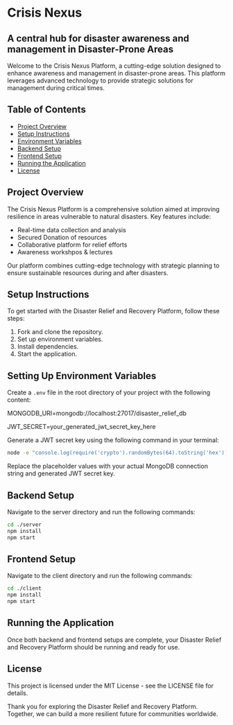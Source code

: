 # Crisis Nexus

## A central hub for disaster awareness and management in Disaster-Prone Areas

Welcome to the Crisis Nexus Platform, a cutting-edge solution designed to enhance awareness and management in disaster-prone areas. This platform leverages advanced technology to provide strategic solutions for management during critical times.

## Table of Contents
- [Project Overview](#project-overview)
- [Setup Instructions](#setup-instructions)
- [Environment Variables](#environment-variables)
- [Backend Setup](#backend-setup)
- [Frontend Setup](#frontend-setup)
- [Running the Application](#running-the-application)
- [License](#license)

## Project Overview
The Crisis Nexus Platform is a comprehensive solution aimed at improving resilience in areas vulnerable to natural disasters. Key features include:
- Real-time data collection and analysis
- Secured Donation of resources
- Collaborative platform for relief efforts
- Awareness workshpos & lectures

Our platform combines cutting-edge technology with strategic planning to ensure sustainable resources during and after disasters.

## Setup Instructions
To get started with the Disaster Relief and Recovery Platform, follow these steps:
1. Fork and clone the repository.
2. Set up environment variables.
3. Install dependencies.
4. Start the application.

## Setting Up Environment Variables
Create a `.env` file in the root directory of your project with the following content:

MONGODB_URI=mongodb://localhost:27017/disaster_relief_db

JWT_SECRET=your_generated_jwt_secret_key_here


Generate a JWT secret key using the following command in your terminal:
```bash
node -e "console.log(require('crypto').randomBytes(64).toString('hex'))"
```
Replace the placeholder values with your actual MongoDB connection string and generated JWT secret key.

## Backend Setup
Navigate to the server directory and run the following commands:
```bash
cd ./server
npm install
npm start
```
## Frontend Setup
Navigate to the client directory and run the following commands:
```bash
cd ./client
npm install
npm start
```
## Running the Application
Once both backend and frontend setups are complete, your Disaster Relief and Recovery Platform should be running and ready for use.

## License
This project is licensed under the MIT License - see the LICENSE file for details.

Thank you for exploring the Disaster Relief and Recovery Platform. Together, we can build a more resilient future for communities worldwide.
